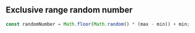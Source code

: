 ## Exclusive range random number

<!-- notecardId: 1739459867622 -->

```js
const randomNumber = Math.floor(Math.random() * (max - min)) + min;
```
